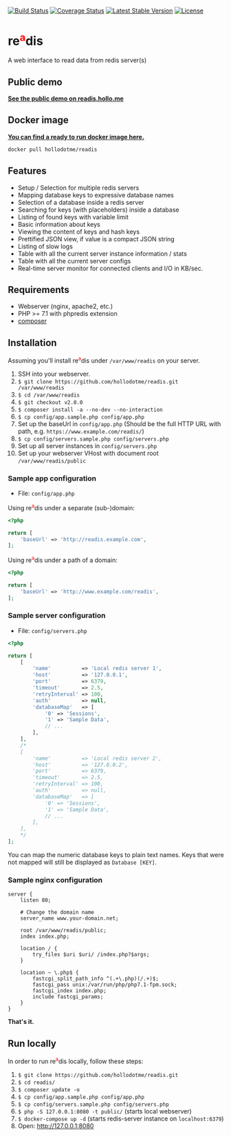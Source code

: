 [![Build Status](https://travis-ci.org/hollodotme/readis.svg?branch=master)](https://travis-ci.org/hollodotme/readis)
[![Coverage Status](https://coveralls.io/repos/github/hollodotme/readis/badge.svg?branch=master)](https://coveralls.io/github/hollodotme/readis?branch=master)
[![Latest Stable Version](https://poser.pugx.org/hollodotme/readis/v/stable)](https://packagist.org/packages/hollodotme/readis) 
[![License](https://poser.pugx.org/hollodotme/readis/license)](https://packagist.org/packages/hollodotme/readis)

# re<sup style="color: #ff0000;">a</sup>dis

A web interface to read data from redis server(s)

## Public demo

**[See the public demo on readis.hollo.me](https://readis.hollo.me)**

## Docker image

**[You can find a ready to run docker image here.](https://hub.docker.com/r/hollodotme/readis/)**

```bash
docker pull hollodotme/readis
```

## Features

 * Setup / Selection for multiple redis servers
 * Mapping database keys to expressive database names
 * Selection of a database inside a redis server
 * Searching for keys (with placeholders) inside a database
 * Listing of found keys with variable limit
 * Basic information about keys
 * Viewing the content of keys and hash keys
 * Prettified JSON view, if value is a compact JSON string
 * Listing of slow logs
 * Table with all the current server instance information / stats
 * Table with all the current server configs
 * Real-time server monitor for connected clients and I/O in KB/sec.

## Requirements

 * Webserver (nginx, apache2, etc.)
 * PHP >= 7.1 with phpredis extension
 * [composer](https://getcomposer.org)

## Installation

Assuming you'll install re<sup style="color: #ff0000;">a</sup>dis under `/var/www/readis` on your server.

1. SSH into your webserver.
2. `$ git clone https://github.com/hollodotme/readis.git /var/www/readis`
3. `$ cd /var/www/readis`
4. `$ git checkout v2.0.0`
6. `$ composer install -a --no-dev --no-interaction`
7. `$ cp config/app.sample.php config/app.php`
8. Set up the baseUrl in `config/app.php` (Should be the full HTTP URL with path, e.g. `https://www.example.com/readis/`) 
9. `$ cp config/servers.sample.php config/servers.php`
10. Set up all server instances in `config/servers.php`
11. Set up your webserver VHost with document root `/var/www/readis/public`  

### Sample app configuration 

* File: `config/app.php`

Using re<sup style="color: #ff0000;">a</sup>dis under a separate (sub-)domain:

```php
<?php

return [
	'baseUrl' => 'http://readis.example.com',
];
```

Using re<sup style="color: #ff0000;">a</sup>dis under a path of a domain:

```php
<?php

return [
	'baseUrl' => 'http://www.example.com/readis',
];
```

### Sample server configuration

* File: `config/servers.php`

```php
<?php

return [
	[
		'name'          => 'Local redis server 1',
		'host'          => '127.0.0.1',
		'port'          => 6379,
		'timeout'       => 2.5,
		'retryInterval' => 100,
		'auth'          => null,
		'databaseMap'   => [
			'0' => 'Sessions',
			'1' => 'Sample Data',
			// ...
		],
	],
	/*
	[
		'name'          => 'Local redis server 2',
		'host'          => '127.0.0.2',
		'port'          => 6379,
		'timeout'       => 2.5,
		'retryInterval' => 100,
		'auth'          => null,
		'databaseMap'   => [
			'0' => 'Sessions',
			'1' => 'Sample Data',
			// ...
		],
	],
	*/
];
```

You can map the numeric database keys to plain text names. 
Keys that were not mapped will still be displayed as `Database [KEY]`.

### Sample nginx configuration

```nginx
server {
	listen 80;
	
	# Change the domain name
	server_name www.your-domain.net;

	root /var/www/readis/public;
	index index.php;

	location / {
		try_files $uri $uri/ /index.php?$args;
	}

	location ~ \.php$ {
		fastcgi_split_path_info ^(.+\.php)(/.+)$;
		fastcgi_pass unix:/var/run/php/php7.1-fpm.sock;
		fastcgi_index index.php;
		include fastcgi_params;
	}
}
```

**That's it.**

## Run locally

In order to run re<sup style="color: #ff0000;">a</sup>dis locally, follow these steps:

1. `$ git clone https://github.com/hollodotme/readis.git`
2. `$ cd readis/`
3. `$ composer update -o`
4. `$ cp config/app.sample.php config/app.php` 
5. `$ cp config/servers.sample.php config/servers.php`
6. `$ php -S 127.0.0.1:8080 -t public/` (starts local webserver)
7. `$ docker-compose up -d` (starts redis-server instance on `localhost:6379`)
8. Open: http://127.0.0.1:8080
